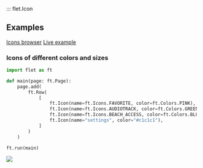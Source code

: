 ::: flet.Icon



## Examples

[Icons browser](https://gallery.flet.dev/icons-browser/)
[Live example](https://flet-controls-gallery.fly.dev/displays/icon)

### Icons of different colors and sizes



```python
import flet as ft

def main(page: ft.Page):
    page.add(
        ft.Row(
            [
                ft.Icon(name=ft.Icons.FAVORITE, color=ft.Colors.PINK),
                ft.Icon(name=ft.Icons.AUDIOTRACK, color=ft.Colors.GREEN_400, size=30),
                ft.Icon(name=ft.Icons.BEACH_ACCESS, color=ft.Colors.BLUE, size=50),
                ft.Icon(name="settings", color="#c1c1c1"),
            ]
        )
    )

ft.run(main)
```


<img src="/img/docs/controls/icon/custom-icons.png" className="screenshot-20" />

